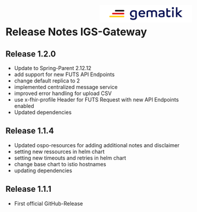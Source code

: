 <img align="right" alt="gematik" width="250" height="47" src="media/Gematik_Logo_Flag.png"/> <br/>    

# Release Notes IGS-Gateway

## Release 1.2.0
- Update to Spring-Parent 2.12.12
- add support for new FUTS API Endpoints
- change default replica to 2
- implemented centralized message service
- improved error handling for upload CSV
- use x-fhir-profile Header for FUTS Request with new API Endpoints enabled
- Updated dependencies

## Release 1.1.4
- Updated ospo-resources for adding additional notes and disclaimer
- setting new ressources in helm chart
- setting new timeouts and retries in helm chart
- change base chart to istio hostnames
- updating dependencies

## Release 1.1.1
- First official GitHub-Release
